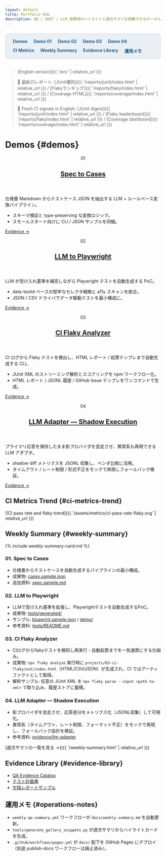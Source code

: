 ```yaml
---
layout: default
title: Portfolio Hub
description: QA / SDET / LLM 成果物のハイライトと週次サマリを俯瞰できるポータル
---
```


<style>
  .page-nav {
    display: flex;
    flex-wrap: wrap;
    gap: 0.75rem 1.25rem;
    margin: 1.5rem 0 2rem;
    padding: 1rem 1.5rem;
    background: rgba(15, 76, 129, 0.08);
    border: 1px solid rgba(15, 76, 129, 0.12);
    border-radius: 0.75rem;
  }

  .page-nav ul {
    display: contents;
  }

  .page-nav li {
    list-style: none;
  }

  .page-nav a {
    font-weight: 600;
    color: #0f4c81;
    text-decoration: none;
  }

  .page-nav a:focus,
  .page-nav a:hover {
    text-decoration: underline;
  }

  @media (prefers-color-scheme: dark) {
    .page-nav {
      background: rgba(124, 196, 255, 0.12);
      border-color: rgba(124, 196, 255, 0.32);
    }

    .page-nav a {
      color: #7cc4ff;
    }
  }
</style>

<nav class="page-nav" aria-label="ページ内ナビゲーション">
  <ul>
    <li><a href="#demos">Demos</a></li>
    <li><a href="#demo-01">Demo 01</a></li>
    <li><a href="#demo-02">Demo 02</a></li>
    <li><a href="#demo-03">Demo 03</a></li>
    <li><a href="#demo-04">Demo 04</a></li>
    <li><a href="#ci-metrics-trend">CI Metrics</a></li>
    <li><a href="#weekly-summary">Weekly Summary</a></li>
    <li><a href="#evidence-library">Evidence Library</a></li>
    <li><a href="#operations-notes">運用メモ</a></li>
  </ul>
</nav>

> [English version]({{ '/en/' | relative_url }})


> 🔎 最新CIレポート: [JUnit要約]({{ '/reports/junit/index.html' | relative_url }}) / [Flakyランキング]({{ '/reports/flaky/index.html' | relative_url }}) / [Coverage HTML]({{ '/reports/coverage/index.html' | relative_url }})
>
> 🚀 Fresh CI signals in English: [JUnit digest]({{ '/reports/junit/index.html' | relative_url }}) / [Flaky leaderboard]({{ '/reports/flaky/index.html' | relative_url }}) / [Coverage dashboard]({{ '/reports/coverage/index.html' | relative_url }})

# Demos {#demos}

<div class="demo-grid">
  <article class="demo-card" id="demo-01">
    <header>
      <p class="demo-card__id">01</p>
      <h2><a href="{{ '/evidence/spec2cases.html' | relative_url }}">Spec to Cases</a></h2>
    </header>
    <p>仕様書 Markdown からテストケース JSON を抽出する LLM + ルールベース変換パイプライン。</p>
    <ul>
      <li>スキーマ検証と type-preserving な変換ロジック。</li>
      <li>スモールスタート向けに CLI / JSON サンプルを同梱。</li>
    </ul>
    <p><a class="demo-card__link" href="{{ '/evidence/spec2cases.html' | relative_url }}">Evidence &rarr;</a></p>
  </article>

  <article class="demo-card" id="demo-02">
    <header>
      <p class="demo-card__id">02</p>
      <h2><a href="{{ '/evidence/llm2pw.html' | relative_url }}">LLM to Playwright</a></h2>
    </header>
    <p>LLM が受け入れ基準を補完しながら Playwright テストを自動生成する PoC。</p>
    <ul>
      <li>data-testid ベースの堅牢なセレクタ戦略と a11y スキャンを統合。</li>
      <li>JSON / CSV ドライバでデータ駆動テストを最小構成に。</li>
    </ul>
    <p><a class="demo-card__link" href="{{ '/evidence/llm2pw.html' | relative_url }}">Evidence &rarr;</a></p>
  </article>

  <article class="demo-card" id="demo-03">
    <header>
      <p class="demo-card__id">03</p>
      <h2><a href="{{ '/evidence/flaky.html' | relative_url }}">CI Flaky Analyzer</a></h2>
    </header>
    <p>CI ログから Flaky テストを検出し、HTML レポート / 起票テンプレまで自動生成する CLI。</p>
    <ul>
      <li>JUnit XML のストリーミング解析とスコアリングを npm ワークフロー化。</li>
      <li>HTML レポート / JSONL 履歴 / GitHub Issue テンプレをワンコマンドで生成。</li>
    </ul>
    <p><a class="demo-card__link" href="{{ '/evidence/flaky.html' | relative_url }}">Evidence &rarr;</a></p>
  </article>

  <article class="demo-card" id="demo-04">
    <header>
      <p class="demo-card__id">04</p>
      <h2><a href="{{ '/evidence/llm-adapter.html' | relative_url }}">LLM Adapter — Shadow Execution</a></h2>
    </header>
    <p>プライマリ応答を保持したまま影プロバイダを並走させ、異常系も再現できる LLM アダプタ。</p>
    <ul>
      <li>shadow diff メトリクスを JSONL 収集し、ベンダ比較に活用。</li>
      <li>タイムアウト / レート制限 / 形式不正をモックで再現しフォールバック検証。</li>
    </ul>
    <p><a class="demo-card__link" href="{{ '/evidence/llm-adapter.html' | relative_url }}">Evidence &rarr;</a></p>
  </article>
</div>

## CI Metrics Trend {#ci-metrics-trend}

![CI pass rate and flaky trend]({{ '/assets/metrics/ci-pass-rate-flaky.svg' | relative_url }})

## Weekly Summary {#weekly-summary}

{% include weekly-summary-card.md %}

### 01. Spec to Cases
- 仕様書からテストケースを自動生成するパイプラインの最小構成。
- 成果物: [cases.sample.json](https://github.com/Ryosuke4219/portfolio/blob/main/docs/examples/spec2cases/cases.sample.json)
- 追加資料: [spec.sample.md](https://github.com/Ryosuke4219/portfolio/blob/main/docs/examples/spec2cases/spec.sample.md)

### 02. LLM to Playwright
- LLMで受け入れ基準を拡張し、Playwrightテストを自動生成するPoC。
- 成果物: [tests/generated/](https://github.com/Ryosuke4219/portfolio/tree/main/projects/02-llm-to-playwright/tests/generated)
- サンプル: [blueprint.sample.json](https://github.com/Ryosuke4219/portfolio/blob/main/docs/examples/llm2pw/blueprint.sample.json) / [demo/](https://github.com/Ryosuke4219/portfolio/tree/main/docs/examples/llm2pw/demo)
- 参考資料: [tests/README.md](https://github.com/Ryosuke4219/portfolio/blob/main/projects/02-llm-to-playwright/tests/README.md)

### 03. CI Flaky Analyzer
- CIログからflakyテストを検知し再実行・自動起票までを一気通貫にする仕組み。
- 成果物: `npx flaky analyze` 実行時に `projects/03-ci-flaky/out/index.html`（HTML/CSV/JSON）が生成され、CI ではアーティファクトとして取得。
- 解析サンプル: 任意の JUnit XML を `npx flaky parse --input <path-to-xml>` で取り込み、履歴ストアに蓄積。

### 04. LLM Adapter — Shadow Execution
- 影プロバイダを並走させ、応答差分をメトリクス化（JSONL収集）して可視化。
- 異常系（タイムアウト、レート制限、フォーマット不正）をモックで再現し、フォールバック設計を検証。
- 参考資料: [evidence/llm-adapter](https://ryosuke4219.github.io/portfolio/evidence/llm-adapter.html)

[週次サマリの一覧を見る &rarr;]({{ '/weekly-summary.html' | relative_url }})

## Evidence Library {#evidence-library}

- [QA Evidence Catalog](./evidence/README.md)
- [テスト計画書](./test-plan.md)
- [欠陥レポートサンプル](./defect-report-sample.md)

## 運用メモ {#operations-notes}

- `weekly-qa-summary.yml` ワークフローが `docs/weekly-summary.md` を自動更新。
- `tools/generate_gallery_snippets.py` が週次サマリからハイライトカードを生成。
- `.github/workflows/pages.yml` が `docs/` 配下を GitHub Pages にデプロイ（別途 publish-docs ワークフローは廃止済み）。
